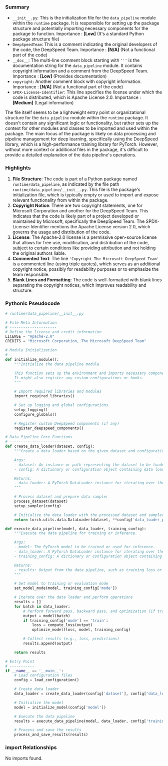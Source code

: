 

### Summary



* `__init__.py`: This is the initialization file for the `data_pipeline` module within the `runtime` package. It is responsible for setting up the package structure and potentially importing necessary components for the package to function. Importance : **[Low]** (It's a standard Python package structure file)
* `DeepSpeedTeam`: This is a comment indicating the original developers of the code, the DeepSpeed Team. Importance : **[N/A]** (Not a functional part of the code)
* `__doc__`: The multi-line comment block starting with `'''` is the documentation string for the `data_pipeline` module. It contains copyright information and a comment from the DeepSpeed Team. Importance : **[Low]** (Provides documentation)
* `copyright`: Another comment block with copyright information. Importance : **[N/A]** (Not a functional part of the code)
* `SPDX-License-Identifier`: This line specifies the license under which the code is distributed, which is Apache License 2.0. Importance : **[Medium]** (Legal information) 

The file itself seems to be a lightweight entry point or organizational structure for the `data_pipeline` module within the `runtime` package. It doesn't contain any significant logic or functionality, but rather sets up the context for other modules and classes to be imported and used within the package. The main focus of the package is likely on data processing and pipeline management for deep learning, specifically using the DeepSpeed library, which is a high-performance training library for PyTorch. However, without more context or additional files in the package, it's difficult to provide a detailed explanation of the data pipeline's operations.

### Highlights



1. **File Structure**: The code is part of a Python package named `runtime/data_pipeline`, as indicated by the file path `runtime/data_pipeline/__init__.py`. This file is the package's initialization file, which is typically empty or used to import and expose relevant functionality from within the package.
2. **Copyright Notice**: There are two copyright statements, one for Microsoft Corporation and another for the DeepSpeed Team. This indicates that the code is likely part of a project developed or maintained by Microsoft, specifically the DeepSpeed Team. The SPDX-License-Identifier mentions the Apache License version 2.0, which governs the usage and distribution of the code.
3. **License**: The Apache-2.0 license is a permissive open-source license that allows for free use, modification, and distribution of the code, subject to certain conditions like providing attribution and not holding the original authors liable.
4. **Commented Text**: The line `'Copyright The Microsoft DeepSpeed Team'` is a commented line (using triple quotes), which serves as an additional copyright notice, possibly for readability purposes or to emphasize the team responsible.
5. **Blank Lines and Formatting**: The code is well-formatted with blank lines separating the copyright notices, which improves readability and structure.

### Pythonic Pseudocode

```python
# runtime/data_pipeline/__init__.py

# File Meta Information
# ---------------------
# Define the license and credit information
LICENSE = "Apache-2.0"
CREDITS = "Microsoft Corporation, The Microsoft DeepSpeed Team"

# Module Initialization
# ----------------------
def initialize_module():
    """Initialize the data pipeline module.

    This function sets up the environment and imports necessary components.
    It might also register any custom configurations or hooks.
    """

    # Import required libraries and modules
    import_required_libraries()

    # Set up logging and global configurations
    setup_logging()
    configure_globals()

    # Register custom DeepSpeed components (if any)
    register_deepspeed_components()

# Data Pipeline Core Functions
# ---------------------------
def create_data_loader(dataset, config):
    """Create a data loader based on the given dataset and configuration.

    Args:
    - dataset: An instance or path representing the dataset to be loaded.
    - config: A dictionary or configuration object containing data loading parameters.

    Returns:
    - data_loader: A PyTorch DataLoader instance for iterating over the dataset.
    """

    # Process dataset and prepare data sampler
    process_dataset(dataset)
    setup_sampler(config)

    # Initialize the data loader with the processed dataset and sampler
    return torch.utils.data.DataLoader(dataset, **config['data_loader_params'])

def execute_data_pipeline(model, data_loader, training_config):
    """Execute the data pipeline for training or inference.

    Args:
    - model: The PyTorch model to be trained or used for inference.
    - data_loader: A PyTorch DataLoader instance for iterating over the dataset.
    - training_config: A dictionary or configuration object containing training or inference parameters.

    Returns:
    - results: Output from the data pipeline, such as training loss or inference predictions.
    """

    # Set model to training or evaluation mode
    set_model_mode(model, training_config['mode'])

    # Iterate over the data loader and perform operations
    results = []
    for batch in data_loader:
        # Perform forward pass, backward pass, and optimization (if training)
        output = model(batch)
        if training_config['mode'] == 'train':
            loss = compute_loss(output)
            optimize_model(loss, model, training_config)

        # Collect results (e.g., loss, predictions)
        results.append(output)

    return results

# Entry Point
# -----------
if __name__ == '__main__':
    # Load configuration files
    config = load_configuration()

    # Create data loader
    data_loader = create_data_loader(config['dataset'], config['data_loader'])

    # Initialize the model
    model = initialize_model(config['model'])

    # Execute the data pipeline
    results = execute_data_pipeline(model, data_loader, config['training'])

    # Process and save the results
    process_and_save_results(results)
```


### import Relationships

No imports found.